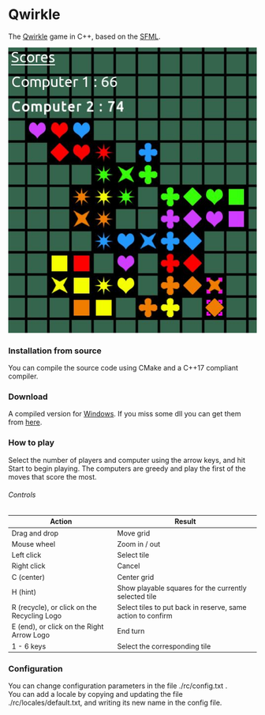 # Qwirkle

The [Qwirkle](https://en.wikipedia.org/wiki/Qwirkle) game in C++, based on the [SFML](https://www.sfml-dev.org/index.php).

![alt text](img/screenshot.jpg "Screenshot of the game")

### Installation from source

You can compile the source code using CMake and a C++17 compliant compiler.

### Download

A compiled version for [Windows](https://drive.google.com/file/d/1elfCsmwQ7toCZiiMhGNUwZyvWQyTgNfv/view?usp=sharing).
If you miss some dll you can get them from [here](https://drive.google.com/file/d/1NjZyAm01Dt6L9UDjyuKRKOkHVZMhavlX/view?usp=sharing).

### How to play

Select the number of players and computer using the arrow keys, and hit Start to begin playing. The computers are greedy and play the first of the moves that score the most.

###### Controls

| Action | Result |
| --- | --- |
| Drag and drop | Move grid |
| Mouse wheel | Zoom in / out |
| Left click | Select tile |
| Right click | Cancel
| C (center) | Center grid |
| H (hint)| Show playable squares for the currently selected tile |
| R (recycle), or click on the Recycling Logo | Select tiles to put back in reserve, same action to confirm |
| E (end), or click on the Right Arrow Logo | End turn |
| 1 - 6 keys | Select the corresponding tile |

### Configuration

You can change configuration parameters in the file ./rc/config.txt . \
You can add a locale by copying and updating the file ./rc/locales/default.txt, and writing its new name in the config file.